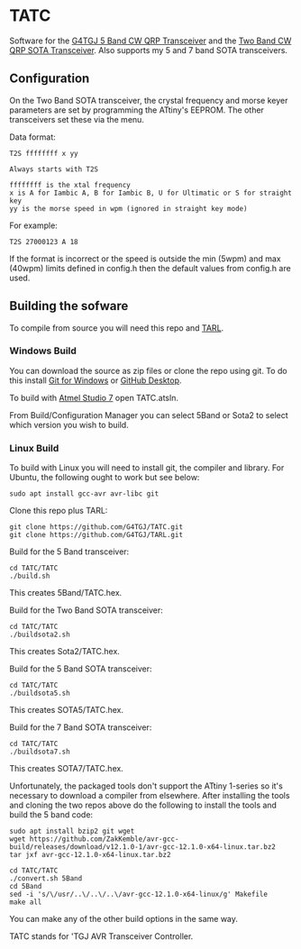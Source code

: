 # TATC
Software for the [G4TGJ 5 Band CW QRP Transceiver](https://g4tgj.github.io/5-Band-CW-QRP-Transceiver/) and the [Two Band CW QRP SOTA Transceiver](https://g4tgj.github.io/Two-Band-CW-QRP-SOTA-Transceiver/). Also supports my 5 and 7 band SOTA transceivers.

## Configuration ##

On the Two Band SOTA transceiver, the crystal frequency and morse keyer parameters are set by programming the ATtiny's EEPROM. The other transceivers set these via the menu.

Data format:

    T2S ffffffff x yy

    Always starts with T2S

    ffffffff is the xtal frequency
    x is A for Iambic A, B for Iambic B, U for Ultimatic or S for straight key
    yy is the morse speed in wpm (ignored in straight key mode)

For example:

    T2S 27000123 A 18

If the format is incorrect or the speed is outside
the min (5wpm) and max (40wpm) limits defined in config.h then the default values
from config.h are used.

## Building the sofware

To compile from source you will need this repo and [TARL](https://github.com/G4TGJ/TARL).

### Windows Build

You can download the source as zip files or clone the repo using git. To do this install [Git for Windows](https://git-scm.com/download/win) or 
[GitHub Desktop](https://desktop.github.com/).

To build with [Atmel Studio 7](https://www.microchip.com/mplab/avr-support/atmel-studio-7) open TATC.atsln.

From Build/Configuration Manager you can select 5Band or Sota2 to select which version you wish to build.

### Linux Build

To build with Linux you will need to install git, the compiler and library. For Ubuntu, the following ought to work but see below:

    sudo apt install gcc-avr avr-libc git
    
Clone this repo plus TARL:

    git clone https://github.com/G4TGJ/TATC.git
    git clone https://github.com/G4TGJ/TARL.git
    
Build for the 5 Band transceiver:

    cd TATC/TATC
    ./build.sh

This creates 5Band/TATC.hex.

Build for the Two Band SOTA transceiver:

    cd TATC/TATC
    ./buildsota2.sh

This creates Sota2/TATC.hex.

Build for the 5 Band SOTA transceiver:

    cd TATC/TATC
    ./buildsota5.sh

This creates SOTA5/TATC.hex.

Build for the 7 Band SOTA transceiver:

    cd TATC/TATC
    ./buildsota7.sh

This creates SOTA7/TATC.hex.

Unfortunately, the packaged tools don't support the ATtiny 1-series so it's necessary to download a compiler from elsewhere. After installing the tools and cloning the
two repos above do the following to install the tools and build the 5 band code:

    sudo apt install bzip2 git wget
    wget https://github.com/ZakKemble/avr-gcc-build/releases/download/v12.1.0-1/avr-gcc-12.1.0-x64-linux.tar.bz2
    tar jxf avr-gcc-12.1.0-x64-linux.tar.bz2
    
    cd TATC/TATC
    ./convert.sh 5Band
    cd 5Band
    sed -i 's/\/usr/..\/..\/..\/avr-gcc-12.1.0-x64-linux/g' Makefile
    make all
    
You can make any of the other build options in the same way.

TATC stands for 'TGJ AVR Transceiver Controller.
